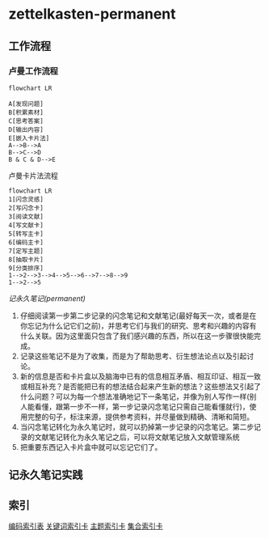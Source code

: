 # zettelkasten-permanent
## 工作流程
### 卢曼工作流程
```mermaid
flowchart LR

A[发现问题]
B[积累素材]
C[思考答案]
D[输出内容]
E[嵌入卡片法]
A-->B-->A
B-->C-->D
B & C & D-->E
```

卢曼卡片法流程
```mermaid
flowchart LR
1[闪念灵感]
2[写闪念卡]
3[阅读文献]
4[写文献卡]
5[转写主卡]
6[编码主卡]
7[定写主题]
8[抽取卡片]
9[分类排序]
1-->2-->3-->4-->5-->6-->7-->8-->9
1-->2-->5
```

*记永久笔记(permanent)*
1. 仔细阅读第一步第二步记录的闪念笔记和文献笔记(最好每天一次，或者是在你忘记为什么记它们之前)，并思考它们与我们的研究、思考和兴趣的内容有什么关联。因为这里面只包含了我们感兴趣的东西，所以在这一步骤很快能完成。
2. 记录这些笔记不是为了收集，而是为了帮助思考、衍生想法论点以及引起讨论。
3. 新的信息是否和卡片盒以及脑海中已有的信息相互矛盾、相互印证、相互一致或相互补充？是否能把已有的想法结合起来产生新的想法？这些想法又引起了什么问题？可以为每一个想法准确地记下一条笔记，并像为别人写作一样(别人能看懂，跟第一步不一样，第一步记录闪念笔记只需自己能看懂就行)，使用完整的句子，标注来源，提供参考资料，并尽量做到精确、清晰和简短。
4. 当闪念笔记转化为永久笔记时，就可以扔掉第一步记录的闪念笔记。第二步记录的文献笔记转化为永久笔记之后，可以将文献笔记放入文献管理系统
5. 把重要东西记入卡片盒中就可以忘记它们了。

## 记永久笔记实践

## 索引
[编码索引表](cardcode.idx.md)
[关键词索引卡](keyword.idx.md)
[主题索引卡](all.topic.idx.md)
[集合索引卡](all.collection.idx.md)

